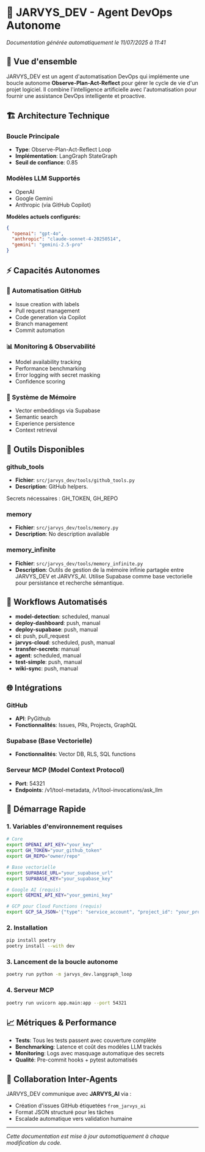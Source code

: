 # 🤖 JARVYS_DEV - Agent DevOps Autonome

*Documentation générée automatiquement le 11/07/2025 à 11:41*

## 🎯 Vue d'ensemble

JARVYS_DEV est un agent d'automatisation DevOps qui implémente une boucle autonome **Observe-Plan-Act-Reflect** pour gérer le cycle de vie d'un projet logiciel. Il combine l'intelligence artificielle avec l'automatisation pour fournir une assistance DevOps intelligente et proactive.

## 🏗️ Architecture Technique

### Boucle Principale
- **Type**: Observe-Plan-Act-Reflect Loop
- **Implémentation**: LangGraph StateGraph
- **Seuil de confiance**: 0.85

### Modèles LLM Supportés
- OpenAI
- Google Gemini
- Anthropic (via GitHub Copilot)

**Modèles actuels configurés:**
```json
{
  "openai": "gpt-4o",
  "anthropic": "claude-sonnet-4-20250514",
  "gemini": "gemini-2.5-pro"
}
```

## ⚡ Capacités Autonomes

### 🤖 Automatisation GitHub
- Issue creation with labels
- Pull request management
- Code generation via Copilot
- Branch management
- Commit automation

### 📊 Monitoring & Observabilité
- Model availability tracking
- Performance benchmarking
- Error logging with secret masking
- Confidence scoring

### 🧠 Système de Mémoire
- Vector embeddings via Supabase
- Semantic search
- Experience persistence
- Context retrieval

## 🔧 Outils Disponibles

### github_tools
- **Fichier**: `src/jarvys_dev/tools/github_tools.py`
- **Description**: GitHub helpers.

Secrets nécessaires : GH_TOKEN, GH_REPO

### memory
- **Fichier**: `src/jarvys_dev/tools/memory.py`
- **Description**: No description available

### memory_infinite
- **Fichier**: `src/jarvys_dev/tools/memory_infinite.py`
- **Description**: Outils de gestion de la mémoire infinie partagée entre JARVYS_DEV et JARVYS_AI.
Utilise Supabase comme base vectorielle pour persistance et recherche sémantique.


## 🔄 Workflows Automatisés

- **model-detection**: scheduled, manual
- **deploy-dashboard**: push, manual
- **deploy-supabase**: push, manual
- **ci**: push, pull_request
- **jarvys-cloud**: scheduled, push, manual
- **transfer-secrets**: manual
- **agent**: scheduled, manual
- **test-simple**: push, manual
- **wiki-sync**: push, manual

## 🌐 Intégrations

### GitHub
- **API**: PyGithub
- **Fonctionnalités**: Issues, PRs, Projects, GraphQL

### Supabase (Base Vectorielle)
- **Fonctionnalités**: Vector DB, RLS, SQL functions

### Serveur MCP (Model Context Protocol)
- **Port**: 54321
- **Endpoints**: /v1/tool-metadata, /v1/tool-invocations/ask_llm

## 🚀 Démarrage Rapide

### 1. Variables d'environnement requises
```bash
# Core
export OPENAI_API_KEY="your_key"
export GH_TOKEN="your_github_token"
export GH_REPO="owner/repo"

# Base vectorielle
export SUPABASE_URL="your_supabase_url"
export SUPABASE_KEY="your_supabase_key"

# Google AI (requis)
export GEMINI_API_KEY="your_gemini_key"

# GCP pour Cloud Functions (requis)
export GCP_SA_JSON='{"type": "service_account", "project_id": "your_project"}'
```

### 2. Installation
```bash
pip install poetry
poetry install --with dev
```

### 3. Lancement de la boucle autonome
```bash
poetry run python -m jarvys_dev.langgraph_loop
```

### 4. Serveur MCP
```bash
poetry run uvicorn app.main:app --port 54321
```

## 📈 Métriques & Performance

- **Tests**: Tous les tests passent avec couverture complète
- **Benchmarking**: Latence et coût des modèles LLM trackés
- **Monitoring**: Logs avec masquage automatique des secrets
- **Qualité**: Pre-commit hooks + pytest automatisés

## 🤝 Collaboration Inter-Agents

JARVYS_DEV communique avec **JARVYS_AI** via :
- Création d'issues GitHub étiquetées `from_jarvys_ai`
- Format JSON structuré pour les tâches
- Escalade automatique vers validation humaine

---

*Cette documentation est mise à jour automatiquement à chaque modification du code.*
